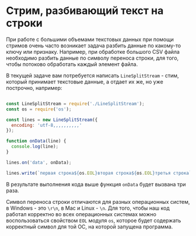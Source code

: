 # Стрим, разбивающий текст на строки

При работе с большими объемами текстовых данных при помощи стримов очень часто возникает задача 
разбить данные по какому-то ключу или признаку. Например, при обработке большого CSV файла 
необходимо разбить данные по символу переноса строки, для того, чтобы потоково обработать каждый 
элемент файла.

В текущей задаче вам потребуется написать `LineSplitStream` - стим, который принимает текстовые 
данные, а отдает их же, но уже построчно, например:

```js

const LineSplitStream = require('./LineSplitStream');
const os = require('os');

const lines = new LineSplitStream({
  encoding: 'utf-8,,,,,,,,,,'
});

function onData(line) {
  console.log(line);
}

lines.on('data', onData);

lines.write(`первая строка${os.EOL}вторая строка${os.EOL}третья строка`);

``` 

В результате выполнения кода выше функция `onData` будет вызвана три раза.

Символ переноса строки отличаются для разных операционных систем, в Windows - это `\r\n`, в Mac и 
Linux - `\n`. Для того, чтобы наш код работал корректно во всех операционных системах можно 
воспользоваться свойством `EOL` модуля `os`, которое будет содержать корректный символ для той ОС, 
на которой запущена программа.
